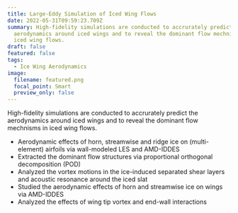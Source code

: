 ```yaml
---
title: Large-Eddy Simulation of Iced Wing Flows
date: 2022-05-31T09:59:23.709Z
summary: High-fidelity simulations are conducted to accrurately predict the
  aerodynamics around iced wings and to reveal the dominant flow mechnisms in
  iced wing flows.
draft: false
featured: false
tags:
  - Ice Wing Aerodynamics
image:
  filename: featured.png
  focal_point: Smart
  preview_only: false
---
```

High-fidelity simulations are conducted to accrurately predict the aerodynamics around iced wings and to reveal the dominant flow mechnisms in iced wing flows.

* Aerodynamic effects of horn, streamwise and ridge ice on (multi-element) airfoils via wall-modeled LES and AMD-IDDES
* Extracted the dominant flow structures via proportional orthogonal decomposition (POD)
* Analyzed the vortex motions in the ice-induced separated shear layers and acoustic resonance around the iced slat
* Studied the aerodynamic effects of horn and streamwise ice on wings via AMD-IDDES
* Analyzed the effects of wing tip vortex and end-wall interactions